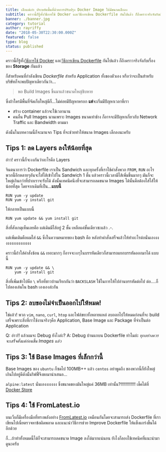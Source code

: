 ```yaml
---
title: เล็กแต่เก๋า ประหยัดพื้นที่ด้วยการปรับปรุง Docker Image ให้มีขนาดเล็กลง
subtitle: คราวนี้ก็รู้ทั้งวิธีการใช้ Docker และวิธีการเขียน Dockerfile กันไปแล้ว ก็ถึงคราวจริงจังกับเรื่องของ Storage กันแล้ว
banner: ./banner.jpg
category: tutorial
author: rayriffy
date: "2018-05-30T22:30:00.000Z"
featured: false
type: blog
status: published
---
```


คราวนี้ก็รู้ทั้ง[วิธีการใช้ Docker](https://blog.rayriffy.com/docker-beginner-guide) และ[วิธีการเขียน Dockerfile](https://blog.rayriffy.com/dockerfile-guide) กันไปแล้ว ก็ถึงคราวจริงจังกับเรื่องของ **Storage** กันแล้ว

ก็สำหรับคนที่กำลังเขียน *Dockerfile* สำหรับ Application ทั้งของตัวเอง หรือว่าจะเป็นสำหรับบริษัทก็จะพบปัญหาเดียวกันว่า...

> พอ Build Images ขึ้นมาแล้วขนาดใหญ่ชิบหาย

ซึ่งถ้าใครมีพื้นที่จัดเก็บใหญ่ดีก็...ไม่ค่อยมีปัญหาหรอก **แต่**จะเริ่มมีปัญหาเวลาที่เรา
-   สร้าง container แล้วจะใช้เวลานาน
-   คนอื่น Pull Images นานเพราะ Images ขนาดเท่าช้าง ก็อาจจะมีปัญหาเกี่ยวกับ Network Traffic และ Bandwidth ตามมา

ดังนั้นในบทความนี้ก็จะมาแจก Tips ที่จะช่วยทำให้ขนาด Images เล็กลงนะครับ

## Tips 1: ลด Layers ลงให้น้อยที่สุด

อ่าว! คราวนี้ก็จะงงกันว่าอะไรคือ Layers

จินตนาการว่า Dockerfile เราเป็น Sandwich และทุกครั้งที่เราใช้คำสั่งพวก `FROM`, `RUN` อะไรพวกนี้อีกหลายๆอันจะใส่ไส้เข้าไปใน Sandwich 1 ชั้น แล้วคราวนี้เวลามีไส้เพิ่มขึ้นมากๆ มันก็จะใหญ่เกินกว่าที่ปากเราจะรับได้ ดังนั้นเทคนิคนึงที่จะสามารถลดขนาด Images ได้นั้นคือต้องใส่ไส้ให้น้อยที่สุด โดยจากเดิมที่เป็น...**แบบนี้**

```
RUN yum -y update
RUN yum -y install git
```

ให้กลายเป็นแบบนี้

```
RUN yum update && yum install git
```

สิ่งที่สังเกตุเห็นเลยคือ แต่เดิมมีไส้อยู่ 2 ชั้น เหลือแค่ชั้นเดียวซะแล้ว .-.

แต่เพิ่มเติมคือผมใส่ `&&` ซึ่งในความหมายของ bash คือ หลังทำคำสั่งเสร็จแล้วให้ทำอะไรต่อนั่นเองงงงงงงงงงงงงงงงง

คราวนี้ถ้าใส่คำสั่งซ้อน `&&` เยอะมากๆ ก็อาจจะงงๆในบรรทัดเดียวก็สามารถแยกบรรทัดออกมาได้ แบบนี้

```
RUN yum -y update && \
    yum -y install git
```

สิ่งที่เพิ่มเข้าไปคือ `\` หรือที่ชาวบ้านเรียกกันว่า `BACKSLASH` ใช้ในการให้ไปอ่านบรรทัดต่อไป ต่อ....ก็ไปลองเล่นใน bash เองเองล่ะกัน

## Tips 2: ลบของไม่จำเป็นออกไปให้หมด!

ใช่แล้ว! พวก `vim`, `nano`, `curl`, `htop` และไฟล์ขยะทั้งหลายแหล่ ลบออกไปให้หมดก่อนที่จะ build เสร็จเพราะสิ่งที่เราใช้งานจริงๆคือ Application, Base Image และ Package ที่จำเป็นต่อ Application

Q: อ่าว!! แล้วผมจะ Debug ยังไงล่ะ?
A: Debug บ้านแกบน Dockerfile ทำไมล่ะ *ทุกอย่างควรจะเสร็จตั้งแต่ก่อนขึ้น Images แล้ว*

## Tips 3: ใช้ Base Images ที่เล็กกว่านี้

Base Images ของ `ubuntu` ก็ซดไป 100MB++ แล้ว `centos` อย่าพูดถึง ของพวกนี้ก็ยังใหญ่เกินไปอยู่ดีดังนั้นริฟฟี่จึงขอมานำเสนอ...

`alpine:latest` นั่นเองงงงงงง ซึ่งขนาดของมันใหญ่แค่ 36MB เท่านั้น?!!!!!!!!!!!! เช็คได้ที่ [Docker Store](https://store.docker.com/images/alpine)

## Tips 4: ใช้ FromLatest.io

บนเว็บก็มีเครื่องมือที่ทรงพลังอย่าง [FromLatest.io](https://www.fromlatest.io) เหมือนกันโดยจะสามารถส่ง Dockerfile ที่เราเขียนไปเนี่ยตรวจหาข้อผิดพลาด และแนะนำวิธีการช่วย Improve Dockerfile ให้แข็งแกร่งขึ้นได้อีกด้วย

ก็...ถ้าทำทั้งหมดนี้ได้ก็จะสามารถลดขนาด Image ลงได้มากแน่นอน ยังไงก็ลองใช้เทคนิคที่แนะนำมาดูนะครับ

